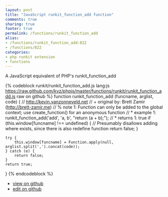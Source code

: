 ```yaml
---
layout: post
title: "JavaScript runkit_function_add function"
comments: true
sharing: true
footer: true
permalink: /functions/runkit_function_add
alias:
- /functions/runkit_function_add:822
- /functions/822
categories:
- php runkit extension
- functions
---
```

A JavaScript equivalent of PHP's runkit_function_add

<!-- more -->

{% codeblock runkit/runkit_function_add.js lang:js https://raw.github.com/kvz/phpjs/master/functions/runkit/runkit_function_add.js raw on github %}
function runkit_function_add (funcname, arglist, code) {
    // http://kevin.vanzonneveld.net
    // +   original by: Brett Zamir (http://brett-zamir.me)
    // %          note 1: Function can only be added to the global context; use create_function() for an anonymous function
    // *     example 1: runkit_function_add('add', 'a, b', "return (a + b);");
    // *     returns 1: true
    if (this.window[funcname] !== undefined) { // Presumably disallows adding where exists, since there is also redefine function
        return false;
    }

    try {
        this.window[funcname] = Function.apply(null, arglist.split(',').concat(code));
    } catch (e) {
        return false;
    }
    return true;
}
{% endcodeblock %}

 - [view on github](https://github.com/kvz/phpjs/blob/master/functions/runkit/runkit_function_add.js)
 - [edit on github](https://github.com/kvz/phpjs/edit/master/functions/runkit/runkit_function_add.js)

